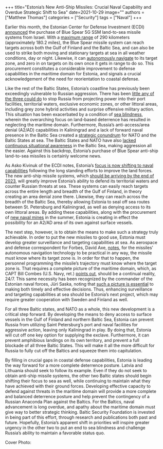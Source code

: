 +++
title="Estonia’s New Anti-Ship Missiles: Crucial Naval Capability and Overdue Strategic Shift to Sea"
date=2021-10-29
image=""
authors = ["Matthew Thomas"]
categories = ["Security"]
tags = ["Naval"]
+++

Earlier this month, the Estonian Center for Defense Investment (ECDI) [announced](https://www.navalnews.com/naval-news/2021/10/estonia-selects-blue-spear-anti-ship-missile-for-coastal-batteries/) the purchase of Blue Spear 5G SSM land-to-sea missile systems from Israel. With a [maximum range](https://www.naval-technology.com/news/proteus-equip-blue-spear-missiles-estonia/) of 290 kilometers (approximately 180.2 miles), the Blue Spear missile system can reach targets across both the Gulf of Finland and the Baltic Sea, and can also be used to strike both moving and stationary targets at sea in all weather conditions, day or night. Likewise, it can [autonomously navigate](https://www.forbes.com/sites/davidaxe/2021/10/12/estonias-getting-a-powerful-cruise-missile-now-it-needs-some-way-to-find-targets/?sh=455069732c4b) to its target zone, and zero in on targets on its own once it gets in range to do so. This procurement constitutes a considerable improvement to defense capabilities in the maritime domain for Estonia, and signals a crucial acknowledgement of the need for reorientation to coastal defense.

Like the rest of the Baltic States, Estonia’s coastline has previously been exceedingly vulnerable to Russian aggression. There has been [little any of the three could do](https://jamestown.org/wp-content/uploads/2019/09/Baltic-Security-Strategy-Report-2019.pdf?x94108#page=65) to stop Russia from projecting power into their port facilities, territorial waters, exclusive economic zones, or other littoral areas, including grey zone hybrid activities and surprise offensive military action. This situation has been exacerbated by a condition of [sea blindness](https://www.fpri.org/article/2020/07/maritime-security-issues-in-the-baltic-sea-region/), wherein the overarching focus on land-based deterrence has resulted in neglecting the maritime domain. Furthermore, Russia’s anti-access/area denial (A2/AD) capabilities in Kaliningrad and a lack of forward naval presence in the Baltic Sea created a [strategic conundrum](https://www.fpri.org/article/2020/07/maritime-security-issues-in-the-baltic-sea-region/) for NATO and the Baltic States at sea. The Baltic States and NATO have also [lacked continuous situational awareness](https://jamestown.org/wp-content/uploads/2019/09/Baltic-Security-Strategy-Report-2019.pdf?x94108#page=65) in the Baltic Sea, making aggression all the easier. Against this backdrop, Estonia’s purchase of Blue Spear anti-ship land-to-sea missiles is certainly welcome news. 

As Asko Kivinuk of the ECDI notes, Estonia’s [focus is now shifting to naval capabilities](https://www.defensenews.com/global/europe/2020/10/01/estonia-moves-to-fortify-its-coastline-with-missiles-and-sea-mines/) following the long standing efforts to improve the land forces. The new anti-ship missile systems, which [should be arriving by the end of 2023](https://www.baltictimes.com/estonia_signs_contract_for_purchase_of_anti-ship_missile_system/), will greatly improve Estonia’s ability to defend its territorial waters and counter Russian threats at sea. These systems can easily reach targets across the entire length and breadth of the Gulf of Finland, in theory creating an area denial zone there. Likewise, they can reach across the breadth of the Baltic Sea, thereby allowing Estonia to seal off sea routes between St. Petersburg and Kaliningrad, as well as denying access to its own littoral areas. By adding these capabilities, along with the procurement of [new naval mines](https://www.baltictimes.com/estonia_signs_contract_for_purchase_of_anti-ship_missile_system/) in the summer, Estonia is creating in effect the possibility for an A2/AD area of its own against surface vessels. 

The next step, however, is to obtain the means to make such a strategy truly achievable. In order to put the new missiles to good use, Estonia must develop greater surveillance and targeting capabilities at sea. As aerospace and defense correspondent for Forbes, David Axe, [notes](https://www.forbes.com/sites/davidaxe/2021/10/12/estonias-getting-a-powerful-cruise-missile-now-it-needs-some-way-to-find-targets/?sh=455069732c4b), for the missiles’ autonomous navigation technology to be practical in any way, the missile must know where its target zone is. In order for that to happen, the personnel programming the missile’s trajectory must know where the target zone is. That requires a complete picture of the maritime domain, which, as CAPT Bill Combes (U.S. Navy, ret.) [points out](https://jamestown.org/wp-content/uploads/2019/09/Baltic-Security-Strategy-Report-2019.pdf?x94108#page=66), should be a continual reality, 24/7. This same necessity has been recognized by the commander of the Estonian naval forces, Jüri Saska, noting that [such a picture is essential](https://www.forbes.com/sites/davidaxe/2021/10/12/estonias-getting-a-powerful-cruise-missile-now-it-needs-some-way-to-find-targets/?sh=455069732c4b) to making both timely and effective decisions. Thus, enhancing surveillance and targeting capabilities at sea should be Estonia’s next project, which may require greater cooperation with Sweden and Finland as well.

For all three Baltic states, and NATO as a whole, this new development is a critical step forward. By developing the means to deny access to surface vessels in the Gulf of Finland and northern Baltic Sea, Estonia can prevent Russia from utilizing Saint Petersburg’s port and naval facilities for aggressive action, leaving only Kaliningrad in play. By doing that, Estonia will cut off one key option for supplying the exclave. Furthermore, it can prevent amphibious landings on its own territory, and prevent a full blockade of all three Baltic States. This will make it all the more difficult for Russia to fully cut off the Baltics and squeeze them into capitulation.

By filling in crucial gaps in coastal defense capabilities, Estonia is leading the way forward for a more complete deterrence posture. Latvia and Lithuania should seek to follow its example. Even if they do not seek to obtain anti-ship missile systems, the other two Baltic states should begin shifting their focus to sea as well, while continuing to maintain what they have achieved with their ground forces. Developing effective capacity to defend against threats in the maritime domain will provide a more complete and balanced deterrence posture and help prevent the contingency of a Russian Anaconda Plan against the Baltics. For the Baltics, naval advancement is long overdue, and apathy about the maritime domain must give way to better strategic thinking. Baltic Security Foundation is invested in being part of this effort, through research and publications both past and future. Hopefully, Estonia’s apparent shift in priorities will inspire greater urgency in the other two to put an end to sea blindness and challenge Russia’s ability to maintain a favorable status quo. 

Cover Photo: 

